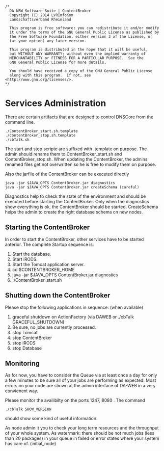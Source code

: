 	/*
	  DA-NRW Software Suite | ContentBroker
	  Copyright (C) 2014 LVRInfoKom
	  Landschaftsverband Rheinland
	
	  This program is free software: you can redistribute it and/or modify
	  it under the terms of the GNU General Public License as published by
	  the Free Software Foundation, either version 3 of the License, or
	  (at your option) any later version.
	
	  This program is distributed in the hope that it will be useful,
	  but WITHOUT ANY WARRANTY; without even the implied warranty of
	  MERCHANTABILITY or FITNESS FOR A PARTICULAR PURPOSE.  See the
	  GNU General Public License for more details.
	
	  You should have received a copy of the GNU General Public License
	  along with this program.  If not, see <http://www.gnu.org/licenses/>.
	*/


# Services Administration

There are certain artifacts that are designed to control DNSCore from the command line.
 
    ./ContentBroker_start.sh.template
    ./ContentBroker_stop.sh.template
    ./cbTalk.sh
    
The start and stop scripte are suffixed with .template on purpose. The admin should rename them to ContentBroker_start.sh and ContentBroker_stop.sh. When updating the ContentBroker, the admins renamed files get not overwritten so he is free to modify them on purpose. 

Also the jarfile of the ContentBroker can be executed directly
    
    java -jar $JAVA_OPTS ContentBroker.jar diagnostics
    java -jar $JAVA_OPTS ContentBroker.jar createSchema (careful)
    
Diagnostics help to check the state of the environment and should be executed before starting the ContentBroker. Only when the diagnostics show everything is ok, the ContentBroker should be started. CreateSchema helps the admin to create the right database schema on new nodes.


## Starting the ContentBroker

In order to start the ContentBroker, other services have to be started anterior. The complete Startup sequence is:

1. Start the database.
1. Start iRODS.
1. Start the Tomcat application server.
1. cd $CONTENTBROKER_HOME
1. java -jar $JAVA_OPTS ContentBroker.jar diagnostics
1. ./ContentBroker_start.sh

## Shutting down the ContentBroker

Please stop the following applications in sequence: (when available) 

1. graceful shutdown on ActionFactory (via DAWEB or ./cbTalk GRACEFUL_SHUTDOWN)
2. Be sure, no jobs are currently processed.
1. stop Tomcat
1. stop ContentBroker
2. stop iRODS
3. stop Database

## Monitoring

As for now, you have to consider the Queue via at least once a day for only a few minutes to be sure all of your jobs are performing as expected. Most errors on your node are shown at the admin interface of DA-WEB in a very convienent way.  

Please monitor the availibilty on the ports 1247, 8080 . The command 

    ./cbTalk SHOW_VERSION
    
should show some kind of useful information. 

As node admin it you to check your long term resources and the throughput of your whole system. As watermark: there should be not much jobs (less than 20 packages) in your queue in failed or error states where your system has care of. (initial_node)  

